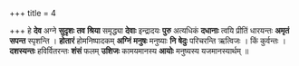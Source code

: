 +++
title = 4

+++
हे **देव** अग्ने **सुदृशः** **तव** **श्रिया** समृद्ध्या **देवाः** इन्द्रादयः **पुरु** अत्यधिकं **दधानाः** त्वयि प्रीतिं धारयन्तः **अमृतं** **सपन्त** स्पृशन्ति । **होतारं** होमनिष्पादकम् **अग्निं** **मनुषः** मनुष्याः **नि** **षेदुः** परिचरन्ति ऋत्विजः । किं कुर्वन्तः । **दशस्यन्तः** हविर्वितरन्तः **शंसं** फलम् **उशिजः** कामयमानस्य **आयोः** मनुष्यस्य यजमानस्यार्थम् ॥